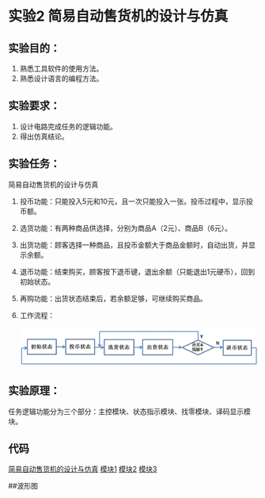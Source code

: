 
# 实验2  简易自动售货机的设计与仿真

## 实验目的：
1. 熟悉工具软件的使用方法。
2. 熟悉设计语言的编程方法。
## 实验要求：
1. 设计电路完成任务的逻辑功能。
2. 得出仿真结论。
## 实验任务：
简易自动售货机的设计与仿真
1. 投币功能：只能投入5元和10元，且一次只能投入一张。投币过程中，显示投币额。
2. 选货功能：有两种商品供选择，分别为商品A（2元）、商品B（6元）。
3. 出货功能：顾客选择一种商品，且投币金额大于商品金额时，自动出货，并显示余额。
4. 退币功能：结束购买，顾客按下退币键，退出余额（只能退出1元硬币），回到初始状态。
5. 再购功能：出货状态结束后，若余额足够，可继续购买商品。
6. 工作流程：

	![](https://github.com/ashuihui/Fpga_study/blob/master/PNG/2.png)
	
## 实验原理：
任务逻辑功能分为三个部分：主控模块、状态指示模块、找零模块、译码显示模块。

## 代码

[简易自动售货机的设计与仿真](https://github.com/ashuihui/Fpga_study/blob/master/CODE/shj.v)
[模块1](https://github.com/ashuihui/Fpga_study/blob/master/CODE/count.v)
[模块2](https://github.com/ashuihui/Fpga_study/blob/master/CODE/buy.v)
[模块3](https://github.com/ashuihui/Fpga_study/blob/master/CODE/sell.v)

##波形图
